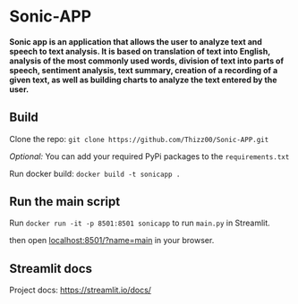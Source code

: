 # Sonic-APP

#### Sonic app is an application that allows the user to analyze text and speech to text analysis. It is based on translation of text into English, analysis of the most commonly used words, division of text into parts of speech, sentiment analysis, text summary, creation of a recording of a given text, as well as building charts to analyze the text entered by the user.



## Build 
Clone the repo:
`git clone https://github.com/Thizz00/Sonic-APP.git`



*Optional:*  You can add your required PyPi packages to the `requirements.txt`

Run docker build:
`docker build -t sonicapp .`

## Run the main script

Run `docker run -it -p 8501:8501 sonicapp` to run `main.py` in Streamlit.

then open [localhost:8501/?name=main](http://localhost:8501/?name=main) in your browser. 

## Streamlit docs

Project docs: https://streamlit.io/docs/

